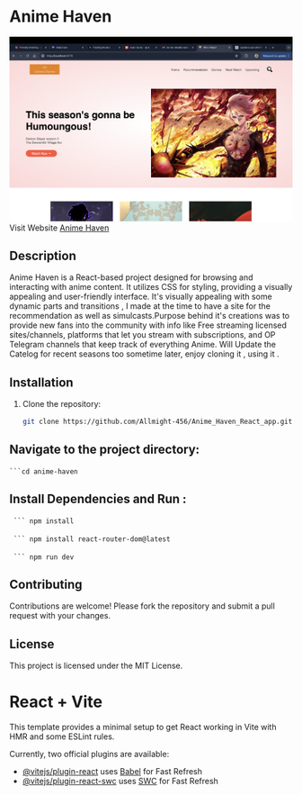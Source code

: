 # Anime Haven
![Anime Haven Logo](public/img/Homepage_screenshot.png)
Visit Website [Anime Haven](https://anime-haven-react.netlify.app/)


## Description

Anime Haven is a React-based project designed for browsing and interacting with anime content.
It utilizes CSS for styling, providing a visually appealing and user-friendly interface. 
It's visually appealing with some dynamic parts  and transitions , I made at the time to 
have a site for the recommendation as well as simulcasts.Purpose behind it's creations was
to provide new fans into the community with info like Free streaming licensed sites/channels,
platforms that let you stream with subscriptions, and OP Telegram channels that keep track of 
everything Anime.
Will Update the Catelog for recent seasons too sometime later, enjoy cloning it , using it .

## Installation

1. Clone the repository:
   ```bash
   git clone https://github.com/Allmight-456/Anime_Haven_React_app.git
## Navigate to the project directory:
    ```cd anime-haven
## Install Dependencies and Run :
     ``` npm install 
     
     ``` npm install react-router-dom@latest
     
     ``` npm run dev

## Contributing
 Contributions are welcome! Please fork the repository and submit a pull request with your changes.

## License
 This project is licensed under the MIT License.

# React + Vite

This template provides a minimal setup to get React working in Vite with HMR and some ESLint rules.

Currently, two official plugins are available:

- [@vitejs/plugin-react](https://github.com/vitejs/vite-plugin-react/blob/main/packages/plugin-react/README.md) uses [Babel](https://babeljs.io/) for Fast Refresh
- [@vitejs/plugin-react-swc](https://github.com/vitejs/vite-plugin-react-swc) uses [SWC](https://swc.rs/) for Fast Refresh
